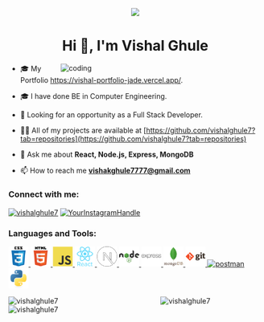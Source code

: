 <p align="center">
  <img src="https://profile-counter.glitch.me/vishalghule7/count.svg" />
</p>

<h1 align="center">Hi 👋, I'm Vishal Ghule</h1> 


<img align="right" alt="coding" width="400" src="https://user-images.githubusercontent.com/46869388/89207039-b899e600-d5d7-11ea-90d0-c894383d35b4.gif">

- 🎓 My Portfolio https://vishal-portfolio-jade.vercel.app/.
  
- 🎓 I have done BE in Computer Engineering.

- 💼 Looking for an opportunity as a Full Stack Developer.

- 👨‍💻 All of my projects are available at [https://github.com/vishalghule7?tab=repositories](https://github.com/vishalghule7?tab=repositories)

- 💬 Ask me about **React, Node.js, Express, MongoDB**

- 📫 How to reach me **vishakghule7777@gmail.com**

<h3 align="left">Connect with me:</h3>
<p align="left">
<a href="https://www.linkedin.com/in/vishal-ghule-69b72021b" target="blank"><img align="center" src="https://raw.githubusercontent.com/rahuldkjain/github-profile-readme-generator/master/src/images/icons/Social/linked-in-alt.svg" alt="vishalghule7" height="30" width="40" /></a>
<a href="https://www.instagram.com/vishal_ghule_07/" target="blank"><img align="center" src="https://raw.githubusercontent.com/rahuldkjain/github-profile-readme-generator/master/src/images/icons/Social/instagram.svg" alt="YourInstagramHandle" height="30" width="40" /></a>

</p>

<h3 align="left">Languages and Tools:</h3>
<p align="left">
<a href="https://www.w3schools.com/css/" target="_blank" rel="noreferrer"> <img src="https://raw.githubusercontent.com/devicons/devicon/master/icons/css3/css3-original-wordmark.svg" alt="css3" width="40" height="40"/> </a>
<a href="https://www.w3.org/html/" target="_blank" rel="noreferrer"> <img src="https://raw.githubusercontent.com/devicons/devicon/master/icons/html5/html5-original-wordmark.svg" alt="html5" width="40" height="40"/> </a>
<a href="https://developer.mozilla.org/en-US/docs/Web/JavaScript" target="_blank" rel="noreferrer"> <img src="https://raw.githubusercontent.com/devicons/devicon/master/icons/javascript/javascript-original.svg" alt="javascript" width="40" height="40"/> </a>
<a href="https://reactjs.org/" target="_blank" rel="noreferrer"> <img src="https://raw.githubusercontent.com/devicons/devicon/master/icons/react/react-original-wordmark.svg" alt="react" width="40" height="40"/> </a>
<a href="https://nextjs.org/" target="_blank" rel="noreferrer"> <img src="https://raw.githubusercontent.com/devicons/devicon/master/icons/nextjs/nextjs-line.svg" alt="nextjs" width="40" height="40"/> </a>
<a href="https://nodejs.org/en/" target="_blank" rel="noreferrer"> <img src="https://raw.githubusercontent.com/devicons/devicon/master/icons/nodejs/nodejs-original-wordmark.svg" alt="nodejs" width="40" height="40"/> </a>
<a href="https://expressjs.com/" target="_blank" rel="noreferrer"> <img src="https://raw.githubusercontent.com/devicons/devicon/master/icons/express/express-original-wordmark.svg" alt="express" width="40" height="40" style="background-color: white;"/> </a>
<a href="https://www.mongodb.com/" target="_blank" rel="noreferrer"> <img src="https://raw.githubusercontent.com/devicons/devicon/master/icons/mongodb/mongodb-original-wordmark.svg" alt="mongodb" width="40" height="40"/> </a>
<a href="https://git-scm.com/" target="_blank" rel="noreferrer"> <img src="https://raw.githubusercontent.com/devicons/devicon/master/icons/git/git-original-wordmark.svg" alt="git" width="40" height="40"/> </a>
<a href="https://www.postman.com/" target="_blank" rel="noreferrer"> <img src="https://www.vectorlogo.zone/logos/getpostman/getpostman-icon.svg" alt="postman" width="40" height="40"/> </a>
<a href="https://www.python.org" target="_blank" rel="noreferrer"> <img src="https://raw.githubusercontent.com/devicons/devicon/master/icons/python/python-original.svg" alt="python" width="40" height="40"/> </a>
</p>
<div style="display: flex; flex-wrap: wrap; justify-content: space-between;">
  <img style="width: 37%; height: auto;" src="https://github-readme-stats.vercel.app/api/top-langs?username=vishalghule7&show_icons=true&locale=en&layout=compact" alt="vishalghule7" />
  <img style="width: 40%; height: auto;" src="https://github-readme-stats.vercel.app/api?username=vishalghule7&show_icons=true&locale=en" alt="vishalghule7" />
  <img style="width: 40%; height: auto;" src="https://github-readme-streak-stats.herokuapp.com/?user=vishalghule7&" alt="vishalghule7" />
</div>
